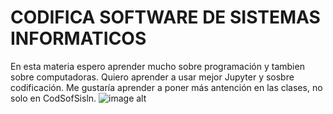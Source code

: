 # CODIFICA SOFTWARE DE SISTEMAS INFORMATICOS
En esta materia espero aprender mucho sobre programación y tambien sobre computadoras.
Quiero aprender a usar mejor Jupyter y sosbre codificación.
Me gustaría aprender a poner más antención en las clases, no solo en CodSofSisln.
![image alt](https://www.google.com/url?sa=i&url=https%3A%2F%2Fwww.inav.es%2Fcodificacion-y-desarrollo-de-software-principales-habilidades-elegidas-para-mejorar-las-oportunidades-de-empleo%2F&psig=AOvVaw2BOqUkqkVWT-QSScuxBxSI&ust=1742443718877000&source=images&cd=vfe&opi=89978449&ved=0CBQQjRxqFwoTCIDa0emilYwDFQAAAAAdAAAAABAE)





